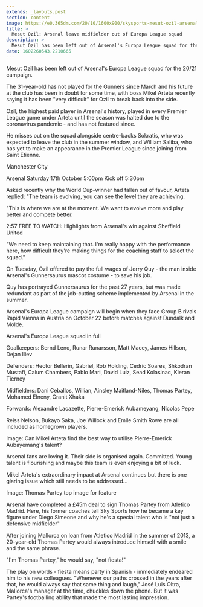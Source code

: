 ```yaml
--- 
extends: _layouts.post 
section: content 
image: https://e0.365dm.com/20/10/1600x900/skysports-mesut-ozil-arsenal_5132031.jpg?20201008121944 
title: > 
  Mesut Ozil: Arsenal leave midfielder out of Europa League squad 
description: > 
  Mesut Ozil has been left out of Arsenal's Europa League squad for the 20/21 campaign.I'm really happy with the performance here, how difficult they're making things for the coaching staff to select the squad."Arsenal's Europa League campaign will begin when they face Group B rivals Rapid Vienna in Austria on October 22 before matches against Dundalk and Molde.Image: Thomas Partey top image for featureArsenal have completed a £45m deal to sign Thomas Partey from Atletico Madrid."I'm Thomas Partey," he would say, "not fiesta!" 
date: 1602260543.2210665 
--- 
```

Mesut Ozil has been left out of Arsenal's Europa League squad for the 20/21 campaign.

The 31-year-old has not played for the Gunners since March and his future at the club has been in doubt for some time, with boss Mikel Arteta recently saying it has been "very difficult" for Ozil to break back into the side.

Ozil, the highest paid player in Arsenal's history, played in every Premier League game under Arteta until the season was halted due to the coronavirus pandemic - and has not featured since.

He misses out on the squad alongside centre-backs Sokratis, who was expected to leave the club in the summer window, and William Saliba, who has yet to make an appearance in the Premier League since joining from Saint Etienne.

Manchester City

Arsenal Saturday 17th October 5:00pm Kick off 5:30pm

Asked recently why the World Cup-winner had fallen out of favour, Arteta replied: "The team is evolving, you can see the level they are achieving.

"This is where we are at the moment. We want to evolve more and play better and compete better.

2:57 FREE TO WATCH: Highlights from Arsenal's win against Sheffield United

"We need to keep maintaining that. I'm really happy with the performance here, how difficult they're making things for the coaching staff to select the squad."

On Tuesday, Ozil offered to pay the full wages of Jerry Quy - the man inside Arsenal's Gunnersaurus mascot costume - to save his job.

Quy has portrayed Gunnersaurus for the past 27 years, but was made redundant as part of the job-cutting scheme implemented by Arsenal in the summer.

Arsenal's Europa League campaign will begin when they face Group B rivals Rapid Vienna in Austria on October 22 before matches against Dundalk and Molde.

Arsenal's Europa League squad in full

Goalkeepers: Bernd Leno, Runar Runarsson, Matt Macey, James Hillson, Dejan Iliev

Defenders: Hector Bellerin, Gabriel, Rob Holding, Cedric Soares, Shkodran Mustafi, Calum Chambers, Pablo Mari, David Luiz, Sead Kolasinac, Kieran Tierney

Midfielders: Dani Ceballos, Willian, Ainsley Maitland-Niles, Thomas Partey, Mohamed Elneny, Granit Xhaka

Forwards: Alexandre Lacazette, Pierre-Emerick Aubameyang, Nicolas Pepe

Reiss Nelson, Bukayo Saka, Joe Willock and Emile Smith Rowe are all included as homegrown players.

Image: Can Mikel Arteta find the best way to utilise Pierre-Emerick Aubayemang's talent?

Arsenal fans are loving it. Their side is organised again. Committed. Young talent is flourishing and maybe this team is even enjoying a bit of luck.

Mikel Arteta's extraordinary impact at Arsenal continues but there is one glaring issue which still needs to be addressed...

Image: Thomas Partey top image for feature

Arsenal have completed a £45m deal to sign Thomas Partey from Atletico Madrid. Here, his former coaches tell Sky Sports how he became a key figure under Diego Simeone and why he's a special talent who is "not just a defensive midfielder"

After joining Mallorca on loan from Atletico Madrid in the summer of 2013, a 20-year-old Thomas Partey would always introduce himself with a smile and the same phrase.

"I'm Thomas Partey," he would say, "not fiesta!"

The play on words - fiesta means party in Spanish - immediately endeared him to his new colleagues. "Whenever our paths crossed in the years after that, he would always say that same thing and laugh," José Luis Oltra, Mallorca's manager at the time, chuckles down the phone. But it was Partey's footballing ability that made the most lasting impression.